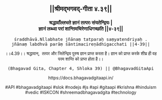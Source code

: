 <center><h2>||श्रीमद्‍भगवद्‍-गीता ४.३९||</h2>
<h3>श्रद्धावाँल्लभते ज्ञानं तत्परः संयतेन्द्रियः |<br/>ज्ञानं लब्ध्वा परां शान्तिमचिरेणाधिगच्छति ||४-३९||</h3>
<pre>śraddhāvā.Nllabhate jñānaṃ tatparaḥ saṃyatendriyaḥ .<br/>jñānaṃ labdhvā parāṃ śāntimacireṇādhigacchati ||4-39||</pre>
<p>।।4.39।। श्रद्धावान्,  तत्पर और जितेन्द्रिय पुरुष ज्ञान प्राप्त करता है। ज्ञान को प्राप्त करके शीघ्र ही वह परम शान्ति को प्राप्त होता है।।</p>
<pre>(Bhagavad Gita, Chapter 4, Shloka 39) || @BhagavadGitaApi</pre><p>https://docs.bhagavadgitaapi.in/</p><p>#API #bhagavadgitaapi #slok #nodejs #js #api #gitaapi #krishna #hinduism #vedic #ISKCON #shreemadbhagavadgita #technology</p></center>